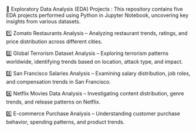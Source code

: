 📌 Exploratory Data Analysis (EDA) Projects : 
This repository contains five EDA projects performed using Python in Jupyter Notebook, uncovering key insights from various datasets.

1️⃣ Zomato Restaurants Analysis – Analyzing restaurant trends, ratings, and price distribution across different cities.

2️⃣ Global Terrorism Dataset Analysis – Exploring terrorism patterns worldwide, identifying trends based on location, attack type, and impact.

3️⃣ San Francisco Salaries Analysis – Examining salary distribution, job roles, and compensation trends in San Francisco.

4️⃣ Netflix Movies Data Analysis – Investigating content distribution, genre trends, and release patterns on Netflix.

5️⃣ E-commerce Purchase Analysis – Understanding customer purchase behavior, spending patterns, and product trends.



